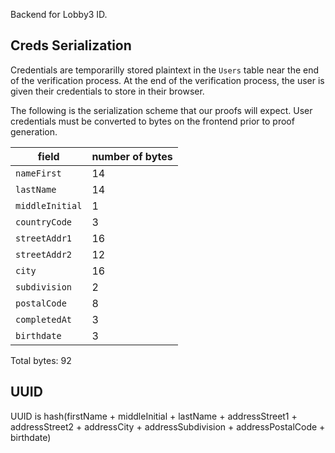 Backend for Lobby3 ID.

## Creds Serialization

Credentials are temporarilly stored plaintext in the `Users` table near the end of the verification process. At the end of the verification process, the user is given their credentials to store in their browser.

The following is the serialization scheme that our proofs will expect. User credentials must be converted to bytes on the frontend prior to proof generation.

| field           | number of bytes |
| --------------- | --------------- |
| `nameFirst`     | 14              |
| `lastName`      | 14              |
| `middleInitial` | 1               |
| `countryCode`   | 3               |
| `streetAddr1`   | 16              |
| `streetAddr2`   | 12              |
| `city`          | 16              |
| `subdivision`   | 2               |
| `postalCode`    | 8               |
| `completedAt`   | 3               |
| `birthdate`     | 3               |

Total bytes: 92

## UUID

UUID is hash(firstName + middleInitial + lastName + addressStreet1 + addressStreet2 + addressCity + addressSubdivision + addressPostalCode + birthdate)
